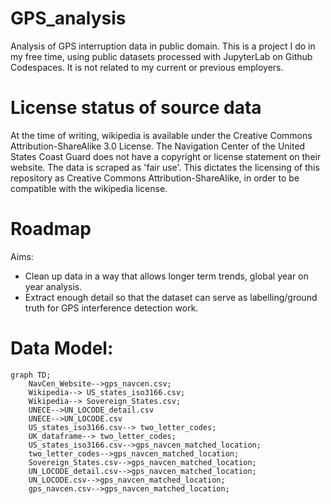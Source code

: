 # GPS_analysis
Analysis of GPS interruption data in public domain. This is a project I do in my free time, using public datasets processed with JupyterLab on Github Codespaces. It is not related to my current or previous employers.

# License status of source data
At the time of writing, wikipedia is available under the Creative Commons Attribution-ShareAlike 3.0 License. The Navigation Center of the United States Coast Guard does not have a copyright or license statement on their website. The data is scraped as 'fair use'. This dictates the licensing of this repository as Creative Commons Attribution-ShareAlike, in order to be compatible with the wikipedia license.

# Roadmap
Aims:
- Clean up data in a way that allows longer term trends, global year on year analysis.
- Extract enough detail so that the dataset can serve as labelling/ground truth for GPS interference detection work.  

# Data Model:  
```mermaid
graph TD;
    NavCen_Website-->gps_navcen.csv;
    Wikipedia--> US_states_iso3166.csv;
    Wikipedia--> Sovereign_States.csv;
    UNECE-->UN_LOCODE_detail.csv
    UNECE-->UN_LOCODE.csv
    US_states_iso3166.csv--> two_letter_codes;
    UK_dataframe--> two_letter_codes;
    US_states_iso3166.csv-->gps_navcen_matched_location;
    two_letter_codes-->gps_navcen_matched_location;
    Sovereign_States.csv-->gps_navcen_matched_location;
    UN_LOCODE_detail.csv-->gps_navcen_matched_location;
    UN_LOCODE.csv-->gps_navcen_matched_location;
    gps_navcen.csv-->gps_navcen_matched_location;
    
 ```
